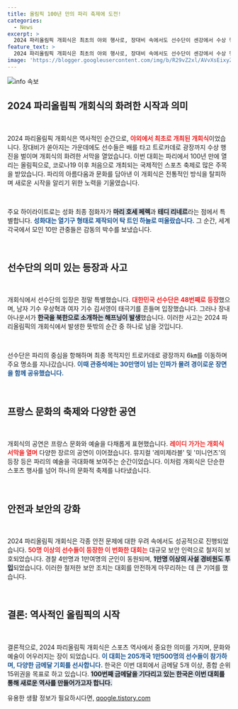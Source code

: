 ```yaml
---
title: 올림픽 100년 만의 파리 축제에 도전!
categories:
  - News
excerpt: >
  2024 파리올림픽 개회식은 최초의 야외 행사로, 장대비 속에서도 선수단이 센강에서 수상 행진을 펼쳤습니다. 성화는 올림픽 아이콘들이 봉송하며 점화되었고, 다양한 문화 공연으로 축제를 더했습니다. 사고 속에서도 열정이 넘친 이 역사적인 순간을 놓치지 마세요!
feature_text: >
  2024 파리올림픽 개회식은 최초의 야외 행사로, 장대비 속에서도 선수단이 센강에서 수상 행진을 펼쳤습니다. 성화는 올림픽 아이콘들이 봉송하며 점화되었고, 다양한 문화 공연으로 축제를 더했습니다. 사고 속에서도 열정이 넘친 이 역사적인 순간을 놓치지 마세요!
image: 'https://blogger.googleusercontent.com/img/b/R29vZ2xl/AVvXsEixyZcFfHzMRdzZMjFBmAUKJYCLCGyLL1o632UiGVXcaFdKo_bkvkuCioo0uUKlGfBVcT3P84aROyZIXSBEx3Aw5nCQ3pTgDom1WDC4m8eifvWiAmWEEVb4x6G_l8C0QH225ldMjyaFvpxGEBGNO37VmDTDMHGhJPq73UglMfDca1-0aw/s1600/blogspot.png'
---
```


<p><img src="https://blogger.googleusercontent.com/img/b/R29vZ2xl/AVvXsEixyZcFfHzMRdzZMjFBmAUKJYCLCGyLL1o632UiGVXcaFdKo_bkvkuCioo0uUKlGfBVcT3P84aROyZIXSBEx3Aw5nCQ3pTgDom1WDC4m8eifvWiAmWEEVb4x6G_l8C0QH225ldMjyaFvpxGEBGNO37VmDTDMHGhJPq73UglMfDca1-0aw/s1600/blogspot.png" alt="info 속보" /></p>

<h2 data-ke-size="size26">2024 파리올림픽 개회식의 화려한 시작과 의미</h2>

<p data-ke-size="size16">&nbsp;</p>

<p>2024 파리올림픽 개회식은 역사적인 순간으로, <b><span style="color: #ee2323;">야외에서 최초로 개최된 개회식</span></b>이었습니다. 장대비가 쏟아지는 가운데에도 선수들은 배를 타고 트로카데로 광장까지 수상 행진을 벌이며 개회식의 화려한 서막을 열었습니다. 이번 대회는 파리에서 100년 만에 열리는 올림픽으로, 코로나19 이후 처음으로 개최되는 국제적인 스포츠 축제로 많은 주목을 받았습니다. 파리의 아름다움과 문화를 담아낸 이 개회식은 전통적인 방식을 탈피하며 새로운 시작을 알리기 위한 노력을 기울였습니다.</p>

<p data-ke-size="size16">&nbsp;</p>

<p>주요 하이라이트로는 성화 최종 점화자가 <b><span style="background-color: #21538527;">마리 호세 페렉</span></b>과 <b><span style="background-color: #21538527;">테디 리네르</span></b>라는 점에서 특별합니다. <b><span style="color: #1a5490;">성화대는 열기구 형태로 제작되어 탁 트인 하늘로 떠올랐습니다.</span></b> 그 순간, 세계 각국에서 모인 10만 관중들은 감동의 박수를 보냈습니다.</p>

<p data-ke-size="size16">&nbsp;</p>

<h2 data-ke-size="size26">선수단의 의미 있는 등장과 사고</h2>

<p data-ke-size="size16">&nbsp;</p>

<p>개회식에서 선수단의 입장은 정말 특별했습니다. <b><span style="color: #ee2323;">대한민국 선수단은 48번째로 등장</span></b>했으며, 남자 기수 우상혁과 여자 기수 김서영이 태극기를 흔들며 입장했습니다. 그러나 장내 아나운서가 <b><span style="background-color: #21538527;">한국을 북한으로 소개하는 해프닝이 발생</span></b>했습니다. 이러한 사고는 2024 파리올림픽의 개회식에서 발생한 뜻밖의 순간 중 하나로 남을 것입니다.</p>

<p data-ke-size="size16">&nbsp;</p>

<p>선수단은 파리의 중심을 항해하며 최종 목적지인 트로카데로 광장까지 6㎞를 이동하며 주요 명소를 지나갔습니다. <b><span style="color: #1a5490;">이때 관중석에는 30만명이 넘는 인파가 몰려 경이로운 장면을 함께 공유했습니다.</span></b></p>

<p data-ke-size="size16">&nbsp;</p>

<h2 data-ke-size="size26">프랑스 문화의 축제와 다양한 공연</h2>

<p data-ke-size="size16">&nbsp;</p>

<p>개회식의 공연은 프랑스 문화와 예술을 다채롭게 표현했습니다. <b><span style="color: #ee2323;">레이디 가가는 개회식 서막을 열며</span></b> 다양한 장르의 공연이 이어졌습니다. 뮤지컬 '레미제라블' 및 '미니언즈'의 등장 등은 파리의 예술을 극대화해 보여주는 순간이었습니다. 이처럼 개회식은 단순한 스포츠 행사를 넘어 하나의 문화적 축제를 나타냈습니다.</p>

<p data-ke-size="size16">&nbsp;</p>

<h2 data-ke-size="size26">안전과 보안의 강화</h2>

<p data-ke-size="size16">&nbsp;</p>

<p>2024 파리올림픽 개회식은 각종 안전 문제에 대한 우려 속에서도 성공적으로 진행되었습니다. <b><span style="color: #ee2323;">50명 이상의 선수들이 등장한 이 번화한 대회는</span></b> 대규모 보안 인력으로 철저히 보호되었습니다. 경찰 4만명과 1만여명의 군인이 동원되며, <b><span style="background-color: #21538527;">1만명 이상의 사설 경비원도 투입</span></b>되었습니다. 이러한 철저한 보안 조치는 대회를 안전하게 마무리하는 데 큰 기여를 했습니다.</p>

<p data-ke-size="size16">&nbsp;</p>

<h2 data-ke-size="size26">결론: 역사적인 올림픽의 시작</h2>

<p data-ke-size="size16">&nbsp;</p>

<p>결론적으로, 2024 파리올림픽 개회식은 스포츠 역사에서 중요한 의미를 가지며, 문화와 예술이 어우러지는 장이 되었습니다. <b><span style="color: #1a5490;">이 대회는 205개국 1만500명의 선수들이 참가하며, 다양한 금메달 기회를 선사합니다.</span></b> 한국은 이번 대회에서 금메달 5개 이상, 종합 순위 15위권을 목표로 하고 있습니다. <b><span style="background-color: #21538527;">100번째 금메달을 기다리고 있는 한국은 이번 대회를 통해 새로운 역사를 만들어가고자 합니다.</span></b></p>
유용한 생활 정보가 필요하시다면, <a href="https://qoogle.tistory.com" rel="dofollow">qoogle.tistory.com</a>



